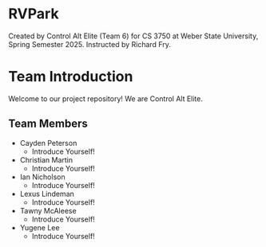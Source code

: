 # RVPark
Created by Control Alt Elite (Team 6) for CS 3750 at Weber State University, Spring Semester 2025. Instructed by Richard Fry.

# Team Introduction

Welcome to our project repository! We are Control Alt Elite.

## Team Members

- Cayden Peterson
  - Introduce Yourself!
- Christian Martin
  - Introduce Yourself!
- Ian Nicholson
  - Introduce Yourself!
- Lexus Lindeman
  - Introduce Yourself!
- Tawny McAleese
  - Introduce Yourself!
- Yugene Lee
  - Introduce Yourself!

